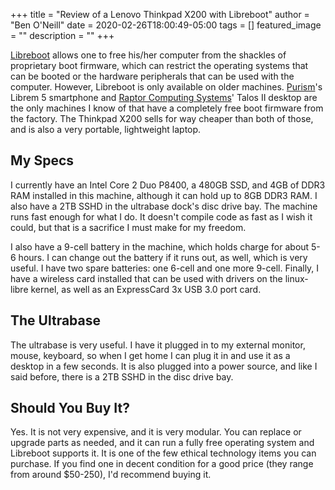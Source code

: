 +++
title =  "Review of a Lenovo Thinkpad X200 with Libreboot"
author = "Ben O'Neill"
date = 2020-02-26T18:00:49-05:00
tags = []
featured_image = ""
description = ""
+++

[Libreboot](https://libreboot.org) allows one to free his/her computer
from the shackles of proprietary boot firmware, which can restrict the
operating systems that can be booted or the hardware peripherals that
can be used with the computer. However, Libreboot is only available on
older machines. [Purism](https://puri.sm)'s Librem 5 smartphone and
[Raptor Computing Systems](https://www.raptorcs.com/)' Talos II
desktop are the only machines I know of that have a completely free
boot firmware from the factory. The Thinkpad X200 sells for way
cheaper than both of those, and is also a very portable, lightweight
laptop.

## My Specs

I currently have an Intel Core 2 Duo P8400, a 480GB SSD, and 4GB of
DDR3 RAM installed in this machine, although it can hold up to 8GB
DDR3 RAM. I also have a 2TB SSHD in the ultrabase dock's disc drive
bay. The machine runs fast enough for what I do. It doesn't compile
code as fast as I wish it could, but that is a sacrifice I must make
for my freedom.

I also have a 9-cell battery in the machine, which holds charge for
about 5-6 hours. I can change out the battery if it runs out, as well,
which is very useful. I have two spare batteries: one 6-cell and one
more 9-cell. Finally, I have a wireless card installed that can be
used with drivers on the linux-libre kernel, as well as an ExpressCard
3x USB 3.0 port card.

## The Ultrabase

The ultrabase is very useful. I have it plugged in to my external
monitor, mouse, keyboard, so when I get home I can plug it in and
use it as a desktop in a few seconds. It is also plugged into a power
source, and like I said before, there is a 2TB SSHD in the disc drive
bay.

## Should You Buy It?

Yes. It is not very expensive, and it is very modular. You can
replace or upgrade parts as needed, and it can run a fully free
operating system and Libreboot supports it. It is one of the few
ethical technology items you can purchase. If you find one in decent
condition for a good price (they range from around $50-250), I'd
recommend buying it.
